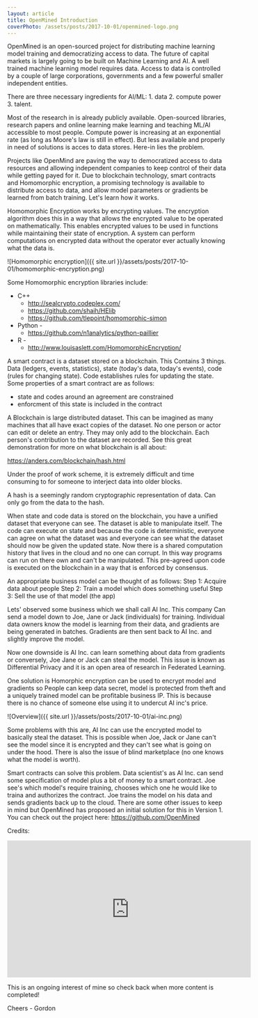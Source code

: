 ```yaml
---
layout: article
title: OpenMined Introduction
coverPhoto: /assets/posts/2017-10-01/openmined-logo.png
---
```


OpenMined is an open-sourced project for distributing machine learning model training and democratizing access to data. The future of capital markets is largely going to be built on Machine Learning and AI. A well trained machine learning model requires data. Access to data is controlled by a couple of large corporations, governments and a few powerful smaller independent entities.

There are three necessary ingredients for AI/ML: 1. data 2. compute power 3. talent.

Most of the research in is already publicly available. Open-sourced libraries, research papers and online learning make learning and teaching ML/AI accessible to most people. Compute power is increasing at an exponential rate (as long as Moore's law is still in effect). But less available and properly in need of solutions is acces to data stores. Here-in lies the problem.

Projects like OpenMind are paving the way to democratized access to data resources and allowing independent companies to keep control of their data while getting payed for it. Due to blockchain technology, smart contracts and Homomorphic encryption, a promising technology is available to distribute access to data, and allow model parameters or gradients be learned from batch training. Let's learn how it works.

Homomorphic Encryption works by encrypting values. The encryption algorithm does this in a way that allows the encrypted value to be operated on mathematically. This enables encrypted values to be used in functions while maintaining their state of encryption. A system can perform computations on encrypted data without the operator ever actually knowing what the data is.

![Homomorphic encryption]({{ site.url }}/assets/posts/2017-10-01/homomorphic-encryption.png)

Some Homomorphic encryption libraries include:
* C++
    * http://sealcrypto.codeplex.com/
    * https://github.com/shaih/HElib
    * https://github.com/tlepoint/homomorphic-simon
* Python -
    * https://github.com/n1analytics/python-paillier
* R -
    * http://www.louisaslett.com/HomomorphicEncryption/

A smart contract is a dataset stored on a blockchain. This Contains 3 things. Data (ledgers, events, statistics), state (today's data, today's events), code (rules for changing state). Code establishes rules for updating the state. Some properties of a smart contract are as follows:

* state and codes around an agreement are constrained
* enforcment of this state is included in the contract

A Blockchain is large distributed dataset. This can be imagined as many machines that all have exact copies of the dataset. No one person or actor can edit or delete an entry. They may only add to the blockchain. Each person's contribution to the dataset are recorded. See this great demonstration for more on what blockchain is all about:

https://anders.com/blockchain/hash.html

Under the proof of work scheme, it is extremely difficult and time consuming to for someone to interject data into older blocks.

A hash is a seemingly random cryptographic representation of data. Can only go from the data to the hash.

When state and code data is stored on the blockchain, you have a unified dataset that everyone can see. The dataset is able to manipulate itself. The code can execute on state and because the code is deterministic, everyone can agree on what the dataset was and everyone can see what the dataset should now be given the updated state. Now there is a shared computation history that lives in the cloud and no one can corrupt. In this way programs can run on there own and can't be manipulated. This pre-agreed upon code is executed on the blockchain in a way that is enforced by consensus.

An appropriate business model can be thought of as follows:
    Step 1: Acquire data about people
    Step 2: Train a model which does something useful
    Step 3: Sell the use of that model (the app)

Lets' observed some business which we shall call AI Inc. This company Can send a model down to Joe, Jane or Jack (individuals) for training. Individual data owners know the model is learning from their data, and gradients are being generated in batches. Gradients are then sent back to AI Inc. and slightly improve the model.

Now one downside is AI Inc. can learn something about data from gradients or conversely, Joe Jane or Jack can steal the model. This issue is known as Differential Privacy and it is an open area of research in Federated Learning.

One solution is Homorphic encryption can be used to encrypt model and gradients so People can keep data secret, model is protected from theft and a uniquely trained model can be profitable business IP. This is because there is no chance of someone else using it to undercut AI inc's price.

![Overview]({{ site.url }}/assets/posts/2017-10-01/ai-inc.png)

Some problems with this are, AI Inc can use the encrypted model to basically steal the dataset. This is possible when Joe, Jack or Jane can't see the model since it is encrypted and they can't see what is going on under the hood. There is also the issue of blind marketplace (no one knows what the model is worth).

Smart contracts can solve this problem. Data scientist's as AI Inc. can send some specification of model plus a bit of money to a smart contract. Joe see's which model's require training, chooses which one he would like to traina and authorizes the contract. Joe trains the model on his data and sends gradients back up to the cloud. There are some other issues to keep in mind but OpenMined has proposed an initial solution for this in Version 1. You can check out the project here: https://github.com/OpenMined


Credits:
<iframe width="560" height="315" src="https://www.youtube.com/embed/sXFmKquiVnk" frameborder="0" allowfullscreen></iframe>



This is an ongoing interest of mine so check back when more content is completed!

Cheers - Gordon
